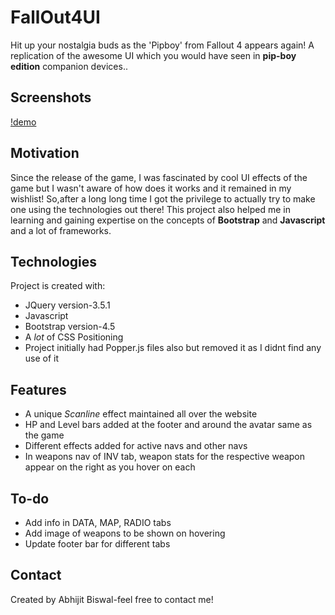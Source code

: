 # FallOut4UI
Hit up your nostalgia buds as the 'Pipboy' from Fallout 4 appears again! 
A replication of the awesome UI which you would have seen in **pip-boy edition** companion devices..
## Screenshots
[!demo](https://github.com/the-supernova/FallOut4UI/blob/master/demo_1.png)
## Motivation
Since the release of the game, I was fascinated by cool UI effects of the game but I wasn't aware of how does it works and it remained in my wishlist!
So,after a long long time I got the privilege to actually try to make one using the technologies out there! This project also helped me in learning and gaining expertise on the concepts of **Bootstrap** and **Javascript** and a lot of frameworks.
## Technologies
Project is created with:
* JQuery version-3.5.1
* Javascript
* Bootstrap version-4.5
* A *lot* of CSS Positioning
* Project initially had Popper.js files also but removed it as I didnt find any use of it 
## Features
* A unique _Scanline_ effect maintained all over the website
* HP and Level bars added at the footer and around the avatar same as the game
* Different effects added for active navs and other navs
* In weapons nav of INV tab, weapon stats for the respective weapon appear on the right as you hover on each
## To-do
* Add info in DATA, MAP, RADIO tabs
* Add image of weapons to be shown on hovering
* Update footer bar for different tabs
## Contact
Created by Abhijit Biswal-feel free to contact me!
